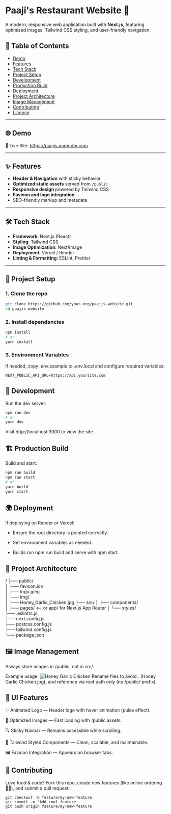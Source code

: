 # Paaji's Restaurant Website 🍲

A modern, responsive web application built with **Next.js**, featuring optimized images, Tailwind CSS styling, and user-friendly navigation.

## 📌 Table of Contents

- [Demo](##🌐Demo)  
- [Features](#features)  
- [Tech Stack](#tech-stack)  
- [Project Setup](#project-setup)  
- [Development](#development)  
- [Production Build](#production-build)  
- [Deployment](#deployment)  
- [Project Architecture](#folder-structure)  
- [Image Management](#image-management)  
- [Contributing](#contributing)  
- [License](#license)  

---

## 🌐 Demo

🔗 Live Site: https://paajis.onrender.com

---

## ✨ Features

- **Header & Navigation** with sticky behavior  
- **Optimized static assets** served from `/public`  
- **Responsive design** powered by Tailwind CSS  
- **Favicon and logo integration**  
- SEO-friendly markup and metadata

---

## 🛠️ Tech Stack

- **Framework**: Next.js (React)  
- **Styling**: Tailwind CSS  
- **Image Optimization**: Next/Image  
- **Deployment**: Vercel / Render  
- **Linting & Formatting**: ESLint, Prettier  

---

## 🚀 Project Setup

### 1. Clone the repo
```bash
git clone https://github.com/your-org/paajis-website.git
cd paajis-website
```
### 2. Install dependencies
```bash
npm install
# or
yarn install
```
### 3. Environment Variables
If needed, copy .env.example to .env.local and configure required variables:
```init
NEXT_PUBLIC_API_URL=https://api.yoursite.com
```
## 🧪 Development
Run the dev server:
```bash
npm run dev
# or
yarn dev
```
Visit http://localhost:3000 to view the site.

## 🏗️ Production Build
Build and start:

```bash
npm run build
npm run start
# or
yarn build
yarn start
```
## 🌍 Deployment
If deploying on Render or Vercel:

- Ensure the root directory is pointed correctly.

- Set environment variables as needed.

- Builds run npm run build and serve with npm start.

## 📁 Project Architecture
/
├── public/            
│   ├── favicon.ico     
│   ├── logo.jpeg       
│   └── img/            
│       └── Honey_Garlic_Chicken.jpg
├── src/
│   ├── components/     
│   ├── pages/          <-- or app/ for Next.js App Router
│   └── styles/         
├── .eslintrc.js        
├── next.config.js      
├── postcss.config.js   
├── tailwind.config.js  
└── package.json        

## 🖼️ Image Management
Always store images in /public, not in src/.

Example usage:
<Image 
  src="/img/Honey Garlic Chicken.jpg" 
  alt="Honey Garlic Chicken" 
  width={500} 
  height={300} 
/>
Rename files to avoid . (Honey Garlic Chicken.jpg), and reference via root path only (no /public/ prefix).

## 🎨 UI Features
✨ Animated Logo — Header logo with hover animation (pulse effect).

📸 Optimized Images — Fast loading with /public assets.

🔍 Sticky Navbar — Remains accessible while scrolling.

🎯 Tailwind Styled Components — Clean, scalable, and maintainable.

🖼️ Favicon Integration — Appears on browser tabs.


## 🤝 Contributing
Love food & code? Fork this repo, create new features (like online ordering 👨‍🍳), and submit a pull request:
```
git checkout -b feature/my-new-feature
git commit -m 'Add cool feature'
git push origin feature/my-new-feature
```

